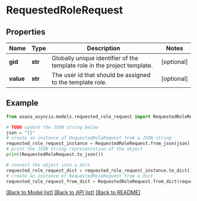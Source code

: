 # RequestedRoleRequest


## Properties

Name | Type | Description | Notes
------------ | ------------- | ------------- | -------------
**gid** | **str** | Globally unique identifier of the template role in the project template. | [optional] 
**value** | **str** | The user id that should be assigned to the template role. | [optional] 

## Example

```python
from asana_asyncio.models.requested_role_request import RequestedRoleRequest

# TODO update the JSON string below
json = "{}"
# create an instance of RequestedRoleRequest from a JSON string
requested_role_request_instance = RequestedRoleRequest.from_json(json)
# print the JSON string representation of the object
print(RequestedRoleRequest.to_json())

# convert the object into a dict
requested_role_request_dict = requested_role_request_instance.to_dict()
# create an instance of RequestedRoleRequest from a dict
requested_role_request_from_dict = RequestedRoleRequest.from_dict(requested_role_request_dict)
```
[[Back to Model list]](../README.md#documentation-for-models) [[Back to API list]](../README.md#documentation-for-api-endpoints) [[Back to README]](../README.md)


